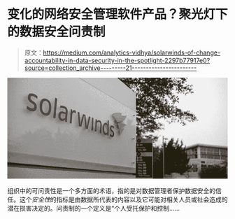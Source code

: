 # 变化的网络安全管理软件产品？聚光灯下的数据安全问责制

> 原文：<https://medium.com/analytics-vidhya/solarwinds-of-change-accountability-in-data-security-in-the-spotlight-2297b77917e0?source=collection_archive---------21----------------------->

![](img/a9d37d5b7bb05c93c5b49974db8e6535.png)

组织中的可问责性是一个多方面的术语，指的是对数据管理者保护数据安全的信任。这个*安全性*的指标是由数据所代表的内容以及它可能对相关人员或社会造成的潜在损害决定的。问责制的一个定义是“个人受托保护和控制……